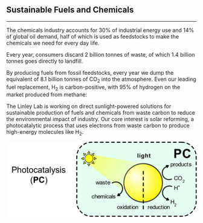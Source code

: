 ## Sustainable Fuels and Chemicals
--------------

The chemicals industry accounts for 30% of industrial energy use and 14% of global oil demand, half of which is used as feedstocks to make the chemicals we need for every day life.

Every year, consumers discard 2 billion tonnes of waste, of which 1.4 billion tonnes goes directly to landfill.

By producing fuels from fossil feedstocks, every year we dump the equivalent of 8.1 billion tonnes of CO<sub>2</sub> into the atmosphere. Even our leading fuel replacement, H<sub>2</sub> is carbon-positive, with 95% of hydrogen on the market produced from methane:

<p align="center"
  <img src="/assets/Images/SMR.png" width="280" />
</p>

The Linley Lab is working on direct sunlight-powered solutions for sustainable production of fuels and chemicals from waste carbon to reduce the environmental impact of industry. Our core interest is solar reforming, a photocatalytic process that uses electrons from waste carbon to produce high-energy molecules like H<sub>2</sub>.

<img src="/assets/Images/PC.png" width="640" />
